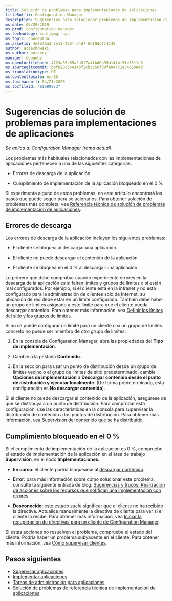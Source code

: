 ```yaml
---
title: Solución de problemas para implementaciones de aplicaciones
titleSuffix: Configuration Manager
description: Sugerencias para solucionar problemas de implementación de aplicaciones en Configuration Manager
ms.date: 05/29/2019
ms.prod: configuration-manager
ms.technology: configmgr-app
ms.topic: conceptual
ms.assetid: 4e8b46a3-3e11-475f-a4d7-6bf9ddf14145
author: aczechowski
ms.author: aaroncz
manager: dougeby
ms.openlocfilehash: 4723a85c55a2a5f7a4fbd0a99a14fbf31e7511c6
ms.sourcegitcommit: bbf820c35414bf2cba356f30fe047c1a34c5384d
ms.translationtype: HT
ms.contentlocale: es-ES
ms.lasthandoff: 04/21/2020
ms.locfileid: "81689973"
---
```

# <a name="troubleshooting-tips-for-application-deployments"></a>Sugerencias de solución de problemas para implementaciones de aplicaciones

*Se aplica a: Configuration Manager (rama actual)*

Los problemas más habituales relacionados con las implementaciones de aplicaciones pertenecen a una de las siguientes categorías:

- Errores de descarga de la aplicación

- Cumplimiento de implementación de la aplicación bloqueado en el 0 %

Si experimenta alguno de estos problemas, en este artículo encontrará los pasos que puede seguir para solucionarlos. Para obtener solución de problemas más completa, vea [Referencia técnica de solución de problemas de implementación de aplicaciones](../understand/app-deployment-technical-reference.md).


## <a name="download-failures"></a>Errores de descarga

Los errores de descarga de la aplicación incluyen los siguientes problemas:

- El cliente se bloquea al descargar una aplicación.

- El cliente no puede descargar el contenido de la aplicación.

- El cliente se bloquea en el 0 % al descargar una aplicación.

Lo primero que debe comprobar cuando experimente errores en la descarga de la aplicación es si faltan límites y grupos de límites o si están mal configurados. Por ejemplo, si el cliente está en la intranet y no está configurado para la administración de clientes solo de Internet, su ubicación de red debe estar en un límite configurado. También debe haber un grupo de límites asignado a este límite para que el cliente pueda descargar contenido. Para obtener más información, vea [Definir los límites del sitio y los grupos de límites](../../core/servers/deploy/configure/define-site-boundaries-and-boundary-groups.md).

Si no se puede configurar un límite para un cliente o si un grupo de límites concreto no puede ser miembro de otro grupo de límites:

1. En la consola de Configuration Manager, abra las propiedades del **Tipo de implementación**.  

1. Cambie a la pestaña **Contenido**.

1. En la sección para usar un punto de distribución desde un grupo de límites vecino o el grupo de límites de sitio predeterminado, cambie **Opciones de implementación** a **Descargar contenido desde el punto de distribución y ejecutar localmente**. (De forma predeterminada, esta configuración es **No descargar contenido**).

Si el cliente no puede descargar el contenido de la aplicación, asegúrese de que se distribuya a un punto de distribución. Para comprobar esta configuración, use las características en la consola para supervisar la distribución de contenido a los puntos de distribución. Para obtener más información, vea [Supervisión del contenido que se ha distribuido](../../core/servers/deploy/configure/monitor-content-you-have-distributed.md).  


## <a name="compliance-stuck-at-0"></a>Cumplimiento bloqueado en el 0 %

Si el cumplimiento de implementación de la aplicación es 0 %, compruebe el estado de implementación de la aplicación en el área de trabajo **Supervisión**, en el nodo **Implementaciones**.

- **En curso**: el cliente podría bloquearse al [descargar contenido](#download-failures).

- **Error**: para más información sobre cómo solucionar este problema, consulte la siguiente entrada de blog: [Sugerencias y trucos: Realización de acciones sobre los recursos que notifican una implementación con errores](https://techcommunity.microsoft.com/t5/Configuration-Manager-Archive/Tips-and-Tricks-How-to-Take-Action-on-Assets-That-Report-a/ba-p/273019)

- **Desconocido**: este estado suele significar que el cliente no ha recibido la directiva. Actualice manualmente la directiva de cliente para ver si el cliente la recibe. Para obtener más información, vea [Iniciar la recuperación de directivas para un cliente de Configuration Manager](../../core/clients/manage/manage-clients.md#BKMK_PolicyRetrieval).
  
Si estas acciones no resuelven el problema, compruebe el estado del cliente. Podría haber un problema subyacente en el cliente. Para obtener más información, vea [Cómo supervisar clientes](../../core/clients/manage/monitor-clients.md).


## <a name="next-steps"></a>Pasos siguientes

- [Supervisar aplicaciones](monitor-applications-from-the-console.md)
- [Implementar aplicaciones](deploy-applications.md)
- [Tareas de administración para aplicaciones](management-tasks-applications.md)
- [Solución de problemas de referencia técnica de implementación de aplicaciones](../understand/app-deployment-technical-reference.md)
